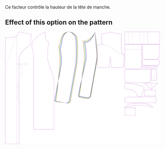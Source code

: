 
Ce facteur contrôle la hauteur de la tête de manche.


## Effect of this option on the pattern
![This image shows the effect of this option by superimposing several variants that have a different value for this option](carlita_sleevecapheight_sample.svg "Effect of this option on the pattern")